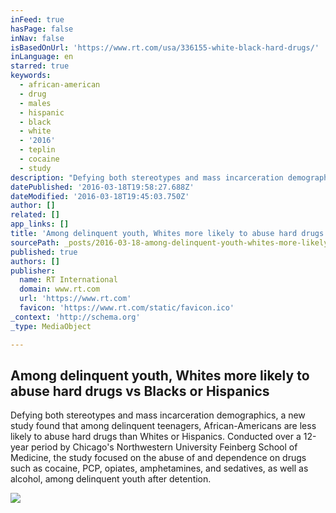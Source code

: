 ```yaml
---
inFeed: true
hasPage: false
inNav: false
isBasedOnUrl: 'https://www.rt.com/usa/336155-white-black-hard-drugs/'
inLanguage: en
starred: true
keywords:
  - african-american
  - drug
  - males
  - hispanic
  - black
  - white
  - '2016'
  - teplin
  - cocaine
  - study
description: "Defying both stereotypes and mass incarceration demographics, a new study found that among delinquent teenagers, African-Americans are less likely to abuse hard drugs than Whites or Hispanics. Conducted over a 12-year period by Chicago's Northwestern University Feinberg School of Medicine, the study focused on the abuse of and dependence on drugs such as cocaine, PCP, opiates, amphetamines, and sedatives, as well as alcohol, among delinquent youth after detention."
datePublished: '2016-03-18T19:58:27.688Z'
dateModified: '2016-03-18T19:45:03.750Z'
author: []
related: []
app_links: []
title: 'Among delinquent youth, Whites more likely to abuse hard drugs vs Blacks or Hispanics'
sourcePath: _posts/2016-03-18-among-delinquent-youth-whites-more-likely-to-abuse-hard-dru.md
published: true
authors: []
publisher:
  name: RT International
  domain: www.rt.com
  url: 'https://www.rt.com'
  favicon: 'https://www.rt.com/static/favicon.ico'
_context: 'http://schema.org'
_type: MediaObject

---
```

<article style=""><h1>Among delinquent youth, Whites more likely to abuse hard drugs vs Blacks or Hispanics</h1><p>Defying both stereotypes and mass incarceration demographics, a new study found that among delinquent teenagers, African-Americans are less likely to abuse hard drugs than Whites or Hispanics. Conducted over a 12-year period by Chicago's Northwestern University Feinberg School of Medicine, the study focused on the abuse of and dependence on drugs such as cocaine, PCP, opiates, amphetamines, and sedatives, as well as alcohol, among delinquent youth after detention.</p><img src="https://cdn.rt.com/files/2016.03/article/56ec42c3c3618842778b460f.jpg" /></article>